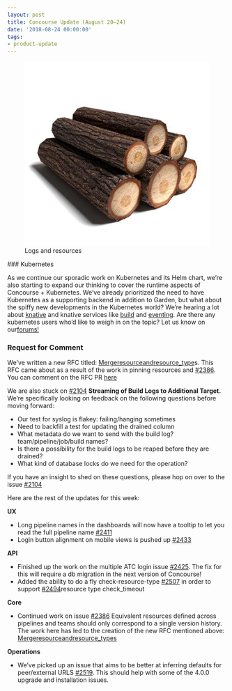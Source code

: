 ```yaml
---
layout: post
title: Concourse Update (August 20–24)
date: '2018-08-24 00:00:00'
tags:
- product-update
---
```


<figure class="kg-card kg-image-card kg-card-hascaption"><img src="/assets/images/downloaded_images/Concourse-Update--August-20-24-/0-9tKyl-ikt-ttbS_z.jpg" class="kg-image" alt loading="lazy"><figcaption>Logs and resources</figcaption></figure>
### Kubernetes

As we continue our sporadic work on Kubernetes and its Helm chart, we’re also starting to expand our thinking to cover the runtime aspects of Concourse + Kubernetes. We’ve already prioritized the need to have Kubernetes as a supporting backend in addition to Garden, but what about the spiffy new developments in the Kubernetes world? We’re hearing a lot about [knative](https://github.com/knative/) and knative services like [build](https://github.com/knative/build) and [eventing](https://github.com/knative/eventing). Are there any kubernetes users who’d like to weigh in on the topic? Let us know on our[forums!](https://discuss.concourse-ci.org/t/kubernetes-knative/573)

### **Request for&nbsp;Comment**

We’ve written a new RFC titled: [Merge](https://github.com/clarafu/rfcs/blob/master/05-recursive-resources/proposal.md)[resource](https://github.com/clarafu/rfcs/blob/master/05-recursive-resources/proposal.md)[and](https://github.com/clarafu/rfcs/blob/master/05-recursive-resources/proposal.md)[resource\_type](https://github.com/clarafu/rfcs/blob/master/05-recursive-resources/proposal.md)s. This RFC came about as a result of the work in pinning resources and [#2386](https://github.com/concourse/concourse/issues/2386). You can comment on the RFC PR [here](https://github.com/concourse/rfcs/pull/8)

We are also stuck on [#2104](https://github.com/concourse/concourse/issues/2104) **Streaming of Build Logs to Additional Target.** We’re specifically looking on feedback on the following questions before moving forward:

- Our test for syslog is flakey: failing/hanging sometimes
- Need to backfill a test for updating the drained column
- What metadata do we want to send with the build log? team/pipeline/job/build names?
- Is there a possibility for the build logs to be reaped before they are drained?
- What kind of database locks do we need for the operation?

If you have an insight to shed on these questions, please hop on over to the issue [#2104](https://github.com/concourse/concourse/issues/2104)

Here are the rest of the updates for this week:

**UX**

- Long pipeline names in the dashboards will now have a tooltip to let you read the full pipeline name [#2411](https://github.com/concourse/concourse/issues/2411)
- Login button alignment on mobile views is pushed up [#2433](https://github.com/concourse/concourse/issues/2433)

**API**

- Finished up the work on the multiple ATC login issue [#2425](https://github.com/concourse/concourse/issues/2425). The fix for this will require a db migration in the next version of Concourse!
- Added the ability to do a fly check-resource-type [#2507](https://github.com/concourse/concourse/issues/2507) in order to support [#2494](https://github.com/concourse/concourse/issues/2494)resource type check\_timeout

**Core**

- Continued work on issue [#2386](https://github.com/concourse/concourse/issues/2386) Equivalent resources defined across pipelines and teams should only correspond to a single version history. The work here has led to the creation of the new RFC mentioned above: [Merge](https://github.com/clarafu/rfcs/blob/master/05-recursive-resources/proposal.md)[resource](https://github.com/clarafu/rfcs/blob/master/05-recursive-resources/proposal.md)[and](https://github.com/clarafu/rfcs/blob/master/05-recursive-resources/proposal.md)[resource\_types](https://github.com/clarafu/rfcs/blob/master/05-recursive-resources/proposal.md)

**Operations**

- We’ve picked up an issue that aims to be better at inferring defaults for peer/external URLS [#2519](https://github.com/concourse/concourse/issues/2519). This should help with some of the 4.0.0 upgrade and installation issues.
